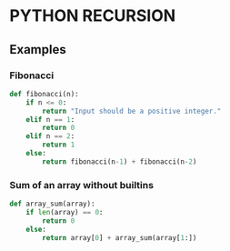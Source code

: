 # PYTHON RECURSION

## Examples

### Fibonacci

```python
def fibonacci(n):
    if n <= 0:
        return "Input should be a positive integer."
    elif n == 1:
        return 0
    elif n == 2:
        return 1
    else:
        return fibonacci(n-1) + fibonacci(n-2)
```

### Sum of an array without builtins
```python
def array_sum(array):
    if len(array) == 0:
        return 0
    else:
        return array[0] + array_sum(array[1:])
```
